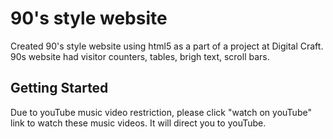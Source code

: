 # 90's style website

Created 90's style website using html5 as a part of a project at Digital Craft. 
90s website had visitor counters, tables, brigh text, scroll bars.

## Getting Started
Due to youTube music video restriction, please click "watch on youTube" link to watch these music videos. It will direct you to youTube.


